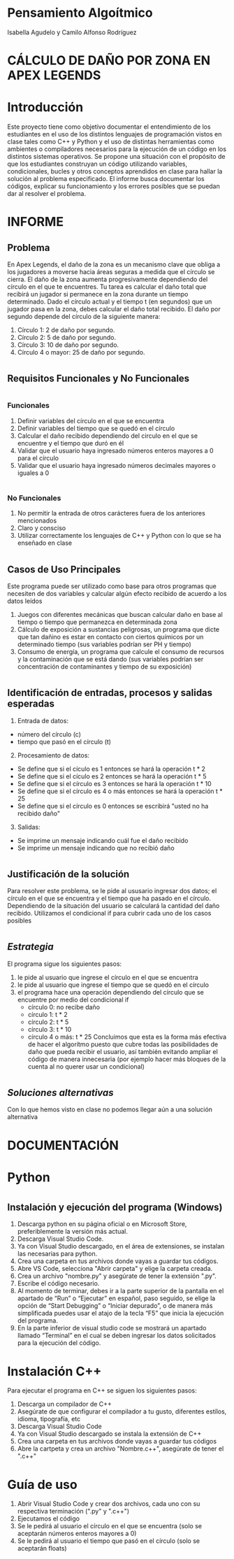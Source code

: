 # Pensamiento Algoítmico
Isabella Agudelo y Camilo Alfonso Rodríguez


# CÁLCULO DE DAÑO POR ZONA EN APEX LEGENDS

# Introducción
Este proyecto tiene como objetivo documentar el entendimiento de los estudiantes en el uso de los distintos lenguajes de programación vistos en clase tales como C++ y Python y el uso de distintas herramientas como ambientes o compiladores necesarios para la ejecución de un código en los distintos sistemas operativos. Se propone una situación con el propósito de que los estudiantes construyan un código utilizando variables, condicionales, bucles y otros conceptos aprendidos en clase para hallar la solución al problema especificado. El informe busca documentar los códigos, explicar su funcionamiento y los errores posibles que se puedan dar al resolver el problema.  

# <h1>INFORME</h1> 

<h2>Problema</h2>
En Apex Legends, el daño de la zona es un mecanismo clave que obliga a los jugadores a moverse
hacia áreas seguras a medida que el círculo se cierra. El daño de la zona aumenta progresivamente
dependiendo del círculo en el que te encuentres. Tu tarea es calcular el daño total que recibirá un
jugador si permanece en la zona durante un tiempo determinado.
Dado el círculo actual y el tiempo t (en segundos) que un jugador pasa en la zona, debes calcular el
daño total recibido. El daño por segundo depende del círculo de la siguiente manera:

 1. Círculo 1: 2 de daño por segundo.
 2. Círculo 2: 5 de daño por segundo.
 3. Círculo 3: 10 de daño por segundo.
 4. Círculo 4 o mayor: 25 de daño por segundo.


# <h2>Requisitos Funcionales y No Funcionales </h2>
 # <h3>Funcionales</h3>
  1. Definir variables del círculo en el que se encuentra 
  2. Definir variables del tiempo que se quedó en el círculo
  3. Calcular el daño recibido dependiendo del circulo en el que se encuentre y el tiempo que duró en él
  4. Validar que el usuario haya ingresado números enteros mayores a 0 para el círculo
  5. Validar que el usuario haya ingresado números decimales mayores o iguales a 0
     
# <h3>No Funcionales</h3>
  1. No permitir la entrada de otros carácteres fuera de los anteriores mencionados
  2. Claro y consciso
  3. Utilizar correctamente los lenguajes de C++ y Python con lo que se ha enseñado en clase

# <h2>Casos de Uso Principales</h2>
Este programa puede ser utilizado como base para otros programas que necesiten de dos variables y calcular algún efecto recibido de acuerdo a los datos leídos
 1. Juegos con diferentes mecánicas que buscan calcular daño en base al tiempo o tiempo que permanezca en determinada zona
 2. Cálculo de exposición a sustancias peligrosas, un programa que dicte que tan dañino es estar en contacto con ciertos químicos por un determinado tiempo (sus variables podrían ser PH y tiempo)
 3. Consumo de energía, un programa que calcule el consumo de recursos y la contaminación que se está dando (sus variables podrían ser concentración de contaminantes y tiempo de su exposición)

# <h2>Identificación de entradas, procesos y salidas esperadas</h2>
 1. Entrada de datos:
   - número del círculo (c)
   - tiempo que pasó en el círculo (t)
 2. Procesamiento de datos:
   - Se define que si el cículo es 1 entonces se hará la operación t * 2
   -  Se define que si el cículo es 2 entonces se hará la operación t * 5
   - Se define que si el círculo es 3 entonces se hará la operación t * 10
   - Se define que si el círculo es 4 o más entonces se hará la operación t * 25
   - Se define que si el círculo es 0 entonces se escribirá "usted no ha recibido daño"
3. Salidas:
  - Se imprime un mensaje indicando cuál fue el daño recibido
  - Se imprime un mensaje indicando que no recibió daño

# <h2>Justificación de la solución</h2>    
Para resolver este problema, se le pide al ususario ingresar dos datos; el círculo en el que se encuentra y el tiempo que ha pasado en el círculo. Dependiendo de la situación del usuario se calculará la cantidad del daño recibido. Utilizamos el condicional if para cubrir cada uno de los casos posibles
# <h2>_Estrategia_</h2>
El programa sigue los siguientes pasos:
 1. le pide al usuario que ingrese el círculo en el que se encuentra
 2. le pide al usuario que ingrese el tiempo que se quedó en el círculo
 3. el programa hace una operación dependiendo del círculo que se encuentre por medio del condicional if
     - círculo 0: no recibe daño
     - círculo 1: t * 2
     - círculo 2: t * 5
     - círculo 3: t * 10
     - círculo 4 o más: t * 25
Concluimos que esta es la forma más efectiva de hacer el algorítmo puesto que cubre todas las posibilidades de daño que pueda recibir el usuario, así también evitando ampliar el código de manera innecesaria (por ejemplo hacer más bloques de la cuenta al no querer usar un condicional)

# <h2>_Soluciones alternativas_</h2>
Con lo que hemos visto en clase no podemos llegar aún a una solución alternativa



















<h1>DOCUMENTACIÓN</h1>

# Python

# <h2>Instalación y ejecución del programa (Windows)</h2>
1. Descarga python en su página oficial o en Microsoft Store, preferiblemente la versión más actual.
2. Descarga Visual Studio Code.
3. Ya con Visual Studio descargado, en el área de extensiones, se instalan las necesarias para python.
4. Crea una carpeta en tus archivos donde vayas a guardar tus códigos.
5. Abre VS Code, selecciona "Abrir carpeta" y elige la carpeta creada.
6. Crea un archivo "nombre.py" y asegúrate de tener la extensión ".py".
7. Escribe el código necesario.
8. Al momento de terminar, debes ir a la parte superior de la pantalla en el apartado de “Run” o “Ejecutar” en español, paso seguido, se elige la opción de “Start Debugging” o “Iniciar depurado”, o de manera más simplificada puedes usar el atajo de la tecla “F5” que inicia la ejecución del programa.
8. En la parte inferior de visual studio code se mostrará un apartado llamado “Terminal” en el cual se deben ingresar los datos solicitados para la ejecución del código. 

# Instalación C++
Para ejecutar el programa en C++ se siguen los siguientes pasos:
 1. Descarga un compilador de C++
 2. Asegúrate de que configurar el compilador a tu gusto, diferentes estílos, idioma, tipografía, etc
 3. Descarga Visual Studio Code
 4. Ya con Visual Studio descargado se instala la extensión de C++
 5.  Crea una carpeta en tus archivos donde vayas a guardar tus códigos
 6.  Abre la cartpeta y crea un archivo "Nombre.c++", asegúrate de tener el ".c++"

# Guía de uso
 1. Abrir Visual Studio Code y crear dos archivos, cada uno con su respectiva terminación (".py" y ".c++")
 2. Ejecutamos el código
 3. Se le pedirá al usuario el círculo en el que se encuentra (solo se aceptarán números enteros mayores a 0)
 4. Se le pedirá al usuario el tiempo que pasó en el círculo (solo se aceptarán floats)
